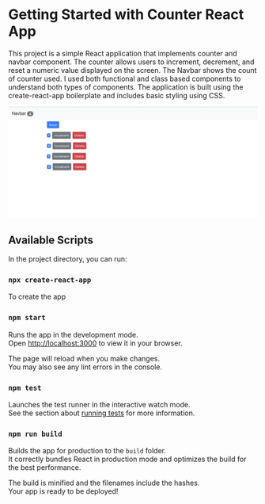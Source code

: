# Getting Started with Counter React App

This project is a simple React application that implements counter and navbar component. The counter allows users to increment, decrement, and reset a numeric value displayed on the screen. The Navbar shows the count of counter used. I used both functional and class based components to understand both types of components. The application is built using the create-react-app boilerplate and includes basic styling using CSS. 

![](https://github.com/dhillonajender/React-Counter/blob/main/Screenshot%202023-04-10%20at%205.10.52%20PM.png)



## Available Scripts


In the project directory, you can run:
### `npx create-react-app`
To create the app

### `npm start`

Runs the app in the development mode.\
Open [http://localhost:3000](http://localhost:3000) to view it in your browser.

The page will reload when you make changes.\
You may also see any lint errors in the console.

### `npm test`

Launches the test runner in the interactive watch mode.\
See the section about [running tests](https://facebook.github.io/create-react-app/docs/running-tests) for more information.

### `npm run build`

Builds the app for production to the `build` folder.\
It correctly bundles React in production mode and optimizes the build for the best performance.

The build is minified and the filenames include the hashes.\
Your app is ready to be deployed!



